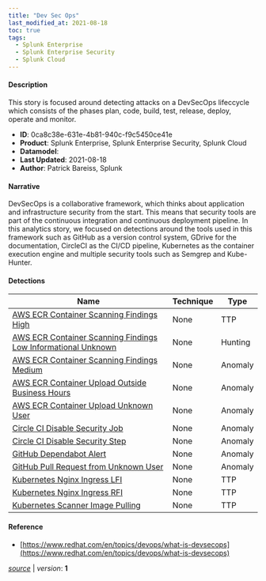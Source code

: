 ```yaml
---
title: "Dev Sec Ops"
last_modified_at: 2021-08-18
toc: true
tags:
  - Splunk Enterprise
  - Splunk Enterprise Security
  - Splunk Cloud
---
```


#### Description

This story is focused around detecting attacks on a DevSecOps lifeccycle which consists of the phases plan, code, build, test, release, deploy, operate and monitor.

- **ID**: 0ca8c38e-631e-4b81-940c-f9c5450ce41e
- **Product**: Splunk Enterprise, Splunk Enterprise Security, Splunk Cloud
- **Datamodel**: 
- **Last Updated**: 2021-08-18
- **Author**: Patrick Bareiss, Splunk

#### Narrative

DevSecOps is a collaborative framework, which thinks about application and infrastructure security from the start. This means that security tools are part of the continuous integration and continuous deployment pipeline. In this analytics story, we focused on detections around the tools used in this framework such as GitHub as a version control system, GDrive for the documentation, CircleCI as the CI/CD pipeline, Kubernetes as the container execution engine and multiple security tools such as Semgrep and Kube-Hunter.

#### Detections

| Name        | Technique   | Type         |
| ----------- | ----------- |--------------|
| [AWS ECR Container Scanning Findings High](/cloud/aws_ecr_container_scanning_findings_high/) | None | TTP |
| [AWS ECR Container Scanning Findings Low Informational Unknown](/cloud/aws_ecr_container_scanning_findings_low_informational_unknown/) | None | Hunting |
| [AWS ECR Container Scanning Findings Medium](/cloud/aws_ecr_container_scanning_findings_medium/) | None | Anomaly |
| [AWS ECR Container Upload Outside Business Hours](/cloud/aws_ecr_container_upload_outside_business_hours/) | None | Anomaly |
| [AWS ECR Container Upload Unknown User](/cloud/aws_ecr_container_upload_unknown_user/) | None | Anomaly |
| [Circle CI Disable Security Job](/cloud/circle_ci_disable_security_job/) | None | Anomaly |
| [Circle CI Disable Security Step](/cloud/circle_ci_disable_security_step/) | None | Anomaly |
| [GitHub Dependabot Alert](/cloud/github_dependabot_alert/) | None | Anomaly |
| [GitHub Pull Request from Unknown User](/cloud/github_pull_request_from_unknown_user/) | None | Anomaly |
| [Kubernetes Nginx Ingress LFI](/cloud/kubernetes_nginx_ingress_lfi/) | None | TTP |
| [Kubernetes Nginx Ingress RFI](/cloud/kubernetes_nginx_ingress_rfi/) | None | TTP |
| [Kubernetes Scanner Image Pulling](/cloud/kubernetes_scanner_image_pulling/) | None | TTP |

#### Reference

* [https://www.redhat.com/en/topics/devops/what-is-devsecops](https://www.redhat.com/en/topics/devops/what-is-devsecops)



[*source*](https://github.com/splunk/security_content/tree/develop/stories/dev_sec_ops.yml) \| *version*: **1**